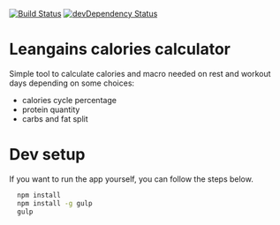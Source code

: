 [![Build Status](https://travis-ci.org/Keats/kCalculator.png?branch=master)](https://travis-ci.org/Keats/kCalculator)
[![devDependency Status](https://david-dm.org/Keats/kCalculator/dev-status.svg)](https://david-dm.org/Keats/kCalculator#info=devDependencies)
# Leangains calories calculator
Simple tool to calculate calories and macro needed on rest and workout days depending on some choices:
  - calories cycle percentage
  - protein quantity
  - carbs and fat split

# Dev setup
If you want to run the app yourself, you can follow the steps below.
```bash
  npm install
  npm install -g gulp
  gulp
```
